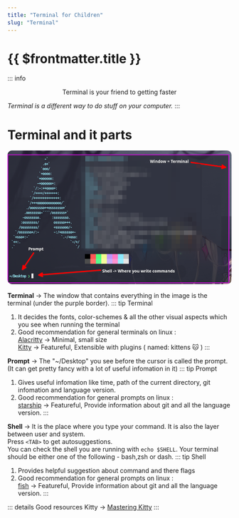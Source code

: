 ```yaml
---
title: "Terminal for Children"
slug: "Terminal"
---
```


<h1>{{ $frontmatter.title }}</h1>

::: info <p style="text-align: center">Terminal is your friend to getting faster</p>
<span style="color: var(--vp-c-brand)">*Terminal is a different way to do stuff on your computer.*</span>
:::

# Terminal and it parts

<Box>
    <img src="./Terminal/terminal-parts.png" style="margin: auto;height: 300px;border-radius: 10px" alt="parts of the terminal"/>
</Box>

**Terminal** -> The window that contains everything in the image is the terminal (under the purple border).
::: tip Terminal
1. It decides the fonts, color-schemes & all the other visual aspects which you see when running the terminal
2. Good recommendation for general terminals on linux : <br />
[Alacritty](https://github.com/alacritty/alacritty) -> Minimal, small size <br />
[Kitty](https://github.com/kovidgoyal/kitty) -> Featureful, Extensible with plugins ( named: kittens 🐱 )
:::

**Prompt** -> The "~/Desktop" you see before the cursor is called the prompt. (It can get pretty fancy with a lot of useful infomation in it)
::: tip Prompt
1. Gives useful infomation like time, path of the current directory, git infomation and language version.
2. Good recommendation for general prompts on linux : <br />
[starship](https://starship.rs/guide/#%F0%9F%9A%80-installation) -> Featureful, Provide information about git and all the language version.
:::

**Shell** -> It is the place where you type your command. It is also the layer between user and system.<br />
Press `<TAB>` to get autosuggestions.<br />
You can check the shell you are running with `echo $SHELL`. Your terminal should be either one of the following - bash,zsh or dash.
::: tip Shell
1. Provides helpful suggestion about command and there flags
2. Good recommendation for general prompts on linux : <br />
[fish](https://fishshell.com/docs/current/tutorial.html) -> Featureful, Provide information about git and all the language version.
:::

::: details Good resources
Kitty -> [Mastering Kitty](https://paul-nameless.com/mastering-kitty.html)
:::
